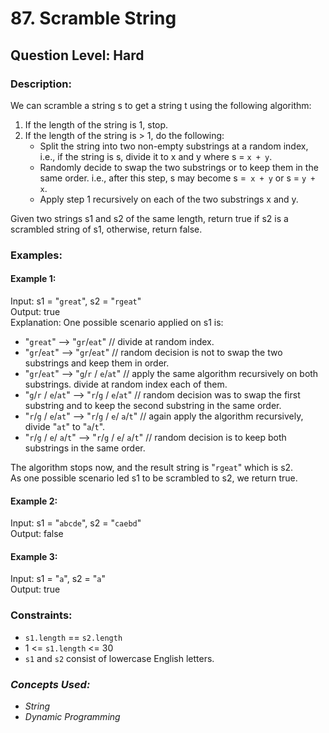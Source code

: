 # 87. Scramble String
## Question Level: Hard
### Description:
We can scramble a string s to get a string t using the following algorithm:

1. If the length of the string is 1, stop.
2. If the length of the string is > 1, do the following:
    - Split the string into two non-empty substrings at a random index, i.e., if the string is s, divide it to x and y where s = `x + y`.
    - Randomly decide to swap the two substrings or to keep them in the same order. i.e., after this step, s may become s =` x + y` or s = `y + x`.
    - Apply step 1 recursively on each of the two substrings x and y.
    
Given two strings s1 and s2 of the same length, return true if s2 is a scrambled string of s1, otherwise, return false.

### Examples:
#### Example 1:

Input: s1 = "`great`", s2 = "`rgeat`"<br>
Output: true<br>
Explanation: One possible scenario applied on s1 is:<br>
- "`great`" --> "`gr`/`eat`" // divide at random index.
- "`gr`/`eat`" --> "`gr`/`eat`" // random decision is not to swap the two substrings and keep them in order.
- "`gr`/`eat`" --> "`g`/`r` / `e`/`at`" // apply the same algorithm recursively on both substrings. divide at random index each of them.
- "`g`/`r` / `e`/`at`" --> "`r`/`g` / `e`/`at`" // random decision was to swap the first substring and to keep the second substring in the same order.
- "`r`/`g` / `e`/`at`" --> "`r`/`g` / `e`/ `a`/`t`" // again apply the algorithm recursively, divide "`at`" to "`a`/`t`".
- "`r`/`g` / `e`/ `a`/`t`" --> "`r`/`g` / `e`/ `a`/`t`" // random decision is to keep both substrings in the same order.

The algorithm stops now, and the result string is "`rgeat`" which is s2.<br>
As one possible scenario led s1 to be scrambled to s2, we return true.
#### Example 2:

Input: s1 = "`abcde`", s2 = "`caebd`"<br>
Output: false<br>
#### Example 3:

Input: s1 = "`a`", s2 = "`a`"<br>
Output: true<br>

### Constraints:
- `s1.length` == `s2.length`
- 1 <= `s1.length` <= 30
- `s1` and `s2` consist of lowercase English letters.

### <i>Concepts Used:
- String
- Dynamic Programming </i>